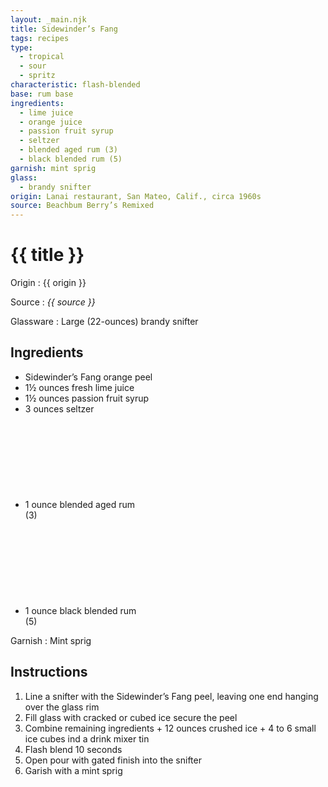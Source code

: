 ```yaml
---
layout: _main.njk
title: Sidewinder’s Fang
tags: recipes
type:
  - tropical
  - sour
  - spritz
characteristic: flash-blended
base: rum base
ingredients:
  - lime juice
  - orange juice
  - passion fruit syrup
  - seltzer
  - blended aged rum (3)
  - black blended rum (5)
garnish: mint sprig
glass:
  - brandy snifter
origin: Lanai restaurant, San Mateo, Calif., circa 1960s
source: Beachbum Berry’s Remixed
---
```

<!-- markdownlint-disable MD025 -->
# {{ title }}
<!-- markdownlint-disable MD025 -->

Origin
  : {{ origin }}

Source
  : <cite>{{ source }}</cite>

Glassware
  : Large (22-ounces) brandy snifter

## Ingredients

* Sidewinder’s Fang orange peel
* 1&frac12; ounces fresh lime juice
* 1&frac12; ounces passion fruit syrup
* 3 ounces seltzer
* 1 ounce blended aged rum<icon-l space="1em"><span class="with-icon"><svg class="icon"><use href="/assets/images/icons/circle-3.svg#circle-3"></use></svg><span class="sr-only">(3)</span></span></icon-l>
* 1 ounce black blended rum<icon-l space="1em"><span class="with-icon"><svg class="icon"><use href="/assets/images/icons/circle-5.svg#circle-5"></use></svg><span class="sr-only">(5)</span></span></icon-l>

Garnish
  : Mint sprig

## Instructions

1. Line a snifter with the Sidewinder’s Fang peel, leaving one end hanging over the glass rim
2. Fill glass with cracked or cubed ice secure the peel
3. Combine remaining ingredients + 12 ounces crushed ice + 4 to 6 small ice cubes ind a drink mixer tin
4. Flash blend 10 seconds
5. Open pour with gated finish into the snifter
6. Garish with a mint sprig
